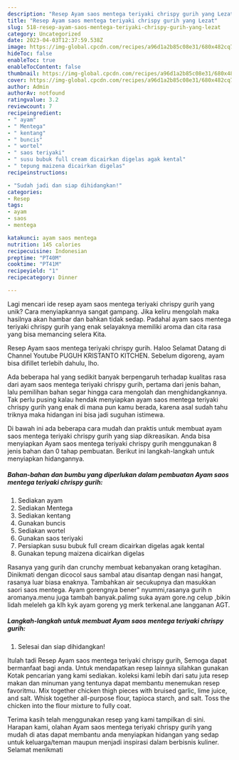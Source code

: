 ```yaml
---
description: "Resep Ayam saos mentega teriyaki chrispy gurih yang Lezat"
title: "Resep Ayam saos mentega teriyaki chrispy gurih yang Lezat"
slug: 518-resep-ayam-saos-mentega-teriyaki-chrispy-gurih-yang-lezat
category: Uncategorized
date: 2023-04-03T12:37:59.538Z
image: https://img-global.cpcdn.com/recipes/a96d1a2b85c08e31/680x482cq70/ayam-saos-mentega-teriyaki-chrispy-gurih-foto-resep-utama.jpg
hideToc: false
enableToc: true
enableTocContent: false
thumbnail: https://img-global.cpcdn.com/recipes/a96d1a2b85c08e31/680x482cq70/ayam-saos-mentega-teriyaki-chrispy-gurih-foto-resep-utama.jpg
cover: https://img-global.cpcdn.com/recipes/a96d1a2b85c08e31/680x482cq70/ayam-saos-mentega-teriyaki-chrispy-gurih-foto-resep-utama.jpg
author: Admin
authorAv: notfound
ratingvalue: 3.2
reviewcount: 7
recipeingredient:
- " ayam"
- " Mentega"
- " kentang"
- " buncis"
- " wortel"
- " saos teriyaki"
- " susu bubuk full cream dicairkan digelas agak kental"
- " tepung maizena dicairkan digelas"
recipeinstructions:

- "Sudah jadi dan siap dihidangkan!"
categories:
- Resep
tags:
- ayam
- saos
- mentega

katakunci: ayam saos mentega 
nutrition: 145 calories
recipecuisine: Indonesian
preptime: "PT40M"
cooktime: "PT41M"
recipeyield: "1"
recipecategory: Dinner

---
```





Lagi mencari ide resep ayam saos mentega teriyaki chrispy gurih yang unik? Cara menyiapkannya sangat gampang. Jika keliru mengolah maka hasilnya akan hambar dan bahkan tidak sedap. Padahal ayam saos mentega teriyaki chrispy gurih yang enak selayaknya memiliki aroma dan cita rasa yang bisa memancing selera Kita.





Resep Ayam saos mentega teriyaki chrispy gurih. Haloo Selamat Datang di Channel Youtube PUGUH KRISTANTO KITCHEN. Sebelum digoreng, ayam bisa difillet terlebih dahulu, lho.

Ada beberapa hal yang sedikit banyak berpengaruh terhadap kualitas rasa dari ayam saos mentega teriyaki chrispy gurih, pertama dari jenis bahan, lalu pemilihan bahan segar hingga cara mengolah dan menghidangkannya. Tak perlu pusing kalau hendak menyiapkan ayam saos mentega teriyaki chrispy gurih yang enak di mana pun kamu berada, karena asal sudah tahu triknya maka hidangan ini bisa jadi suguhan istimewa.






Di bawah ini ada beberapa cara mudah dan praktis untuk membuat ayam saos mentega teriyaki chrispy gurih yang siap dikreasikan. Anda bisa menyiapkan Ayam saos mentega teriyaki chrispy gurih menggunakan 8 jenis bahan dan 0 tahap pembuatan. Berikut ini langkah-langkah untuk menyiapkan hidangannya.

<!--inarticleads1-->

##### Bahan-bahan dan bumbu yang diperlukan dalam pembuatan Ayam saos mentega teriyaki chrispy gurih:

1. Sediakan  ayam
1. Sediakan  Mentega
1. Sediakan  kentang
1. Gunakan  buncis
1. Sediakan  wortel
1. Gunakan  saos teriyaki
1. Persiapkan  susu bubuk full cream dicairkan digelas agak kental
1. Gunakan  tepung maizena dicairkan digelas


Rasanya yang gurih dan crunchy membuat kebanyakan orang ketagihan. Dinikmati dengan dicocol saus sambal atau disantap dengan nasi hangat, rasanya luar biasa enaknya. Tambahkan air secukupnya dan masukkan saori saos mentega. Ayam gorengnya bener&#34; nyummi,rasanya gurih n aromanya.menu juga tambah banyak.palimg suka ayam gore.ng celup ,bikin lidah meleleh ga klh kyk ayam goreng yg merk terkenal.ane langganan AGT. 

<!--inarticleads2-->

##### Langkah-langkah untuk membuat Ayam saos mentega teriyaki chrispy gurih:


1. Selesai dan siap dihidangkan!

Itulah tadi Resep Ayam saos mentega teriyaki chrispy gurih, Semoga dapat bermanfaat bagi anda. Untuk mendapatkan resep lainnya silahkan gunakan Kotak pencarian yang kami sediakan. koleksi kami lebih dari satu juta resep makan dan minuman yang tentunya dapat membantu menemukan resep favoritmu. Mix together chicken thigh pieces with bruised garlic, lime juice, and salt. Whisk together all-purpose flour, tapioca starch, and salt. Toss the chicken into the flour mixture to fully coat. 

Terima kasih telah menggunakan resep yang kami tampilkan di sini. Harapan kami, olahan Ayam saos mentega teriyaki chrispy gurih yang mudah di atas dapat membantu anda menyiapkan hidangan yang sedap untuk keluarga/teman maupun menjadi inspirasi dalam berbisnis kuliner. Selamat menikmati
